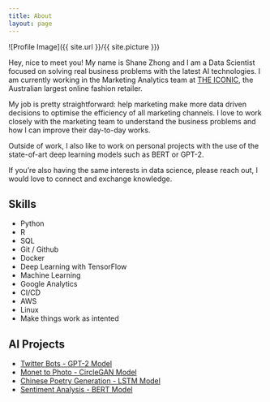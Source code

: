 ```yaml
---
title: About
layout: page
---
```

![Profile Image]({{ site.url }}/{{ site.picture }})

<p>Hey, nice to meet you! My name is Shane Zhong and I am a Data Scientist 
focused on solving real business problems with the latest AI technologies. 
I am currently working in the Marketing Analytics team at
 <a href="https://www.theiconic.com.au/">THE ICONIC</a>, the Australian 
 largest online fashion retailer.</p>
 
 
My job is pretty straightforward: help marketing make more data 
driven decisions to optimise the efficiency of all marketing channels.
I love to work closely with the marketing team to understand the 
business problems and how I can improve their day-to-day works.

Outside of work, I also like to work on personal projects with the use of 
the state-of-art deep learning models such as BERT or GPT-2. 

If you’re also having the same interests in data science, 
 please reach out, I would love to connect and exchange knowledge. 

<h2>Skills</h2>

<ul class="skill-list">
    <li>Python</li>
	<li>R</li>
	<li>SQL</li>
	<li>Git / Github</li>
	<li>Docker</li>
	<li>Deep Learning with TensorFlow</li>
	<li>Machine Learning</li>
	<li>Google Analytics</li>
	<li>CI/CD</li>
	<li>AWS</li>
	<li>Linux</li>
	<li>Make things work as intented</li>
</ul>

<h2>AI Projects</h2>

<ul>
	<li><a href="https://github.com/">Twitter Bots - GPT-2 Model</a></li>
	<li><a href="https://github.com/">Monet to Photo - CircleGAN Model</a></li>
	<li><a href="https://github.com/">Chinese Poetry Generation - LSTM Model</a></li>
	<li><a href="https://github.com/">Sentiment Analysis - BERT Model</a></li>
</ul>
